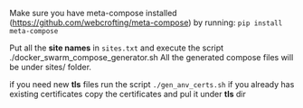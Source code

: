 Make sure you have meta-compose installed (https://github.com/webcrofting/meta-compose) by running:
```pip install meta-compose```

Put all the **site names** in ```sites.txt``` and execute the script ./docker_swarm_compose_generator.sh
All the generated compose files will be under sites/ folder.

if you need new **tls** files run the script ```./gen_anv_certs.sh```
if you already has existing certificates copy the certificates and pul it under **tls** dir


